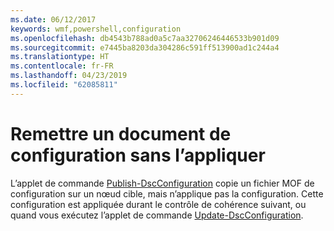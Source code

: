 ```yaml
---
ms.date: 06/12/2017
keywords: wmf,powershell,configuration
ms.openlocfilehash: db4543b788ad0a5c7aa32706246446533b901d09
ms.sourcegitcommit: e7445ba8203da304286c591ff513900ad1c244a4
ms.translationtype: HT
ms.contentlocale: fr-FR
ms.lasthandoff: 04/23/2019
ms.locfileid: "62085811"
---
```

# <a name="deliver-a-configuration-document-without-applying"></a>Remettre un document de configuration sans l’appliquer

L’applet de commande [Publish-DscConfiguration](https://technet.microsoft.com/library/mt517875.aspx) copie un fichier MOF de configuration sur un nœud cible, mais n’applique pas la configuration.
Cette configuration est appliquée durant le contrôle de cohérence suivant, ou quand vous exécutez l’applet de commande [Update-DscConfiguration](https://technet.microsoft.com/library/mt143541.aspx).

